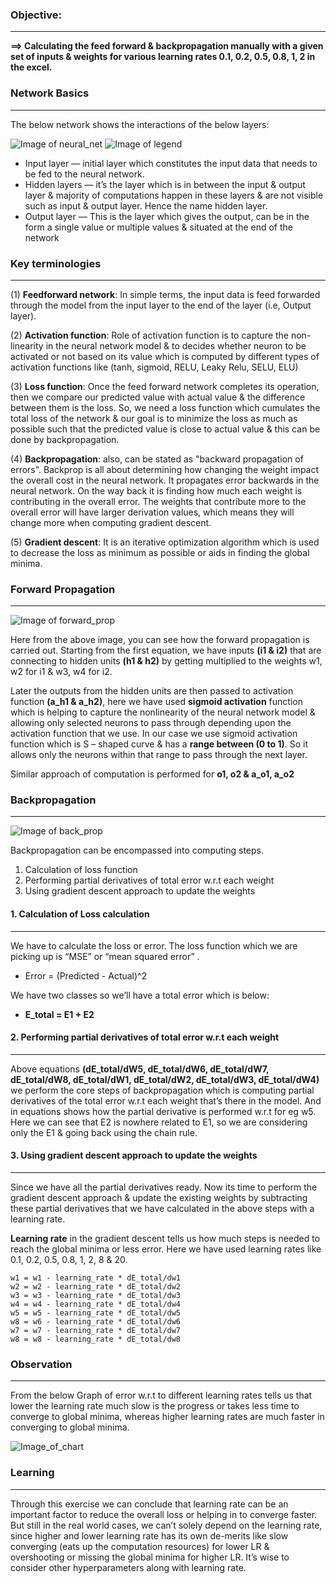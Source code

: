 ### Objective: 
-----------------------
**==> Calculating the feed forward & backpropagation manually with a given set of inputs & weights for various learning rates 0.1, 0.2, 0.5, 0.8, 1, 2 in the excel.**


### Network Basics
--------------------------
The below network shows the interactions of the below layers:

![Image of neural_net](https://github.com/karthikmohan1702/EVA6/blob/f671eef55d80a6d9af3a416fbad2bbf8480c7e94/Session_4/Backpropagation/images/Neural_network.JPG) ![Image of legend](https://github.com/karthikmohan1702/EVA6/blob/f671eef55d80a6d9af3a416fbad2bbf8480c7e94/Session_4/Backpropagation/images/legend.JPG)



- Input layer — initial layer which constitutes the input data that needs to be fed to the neural network.
- Hidden layers — it’s the layer which is in between the input & output layer & majority of computations happen in these layers & are not visible such as input & output layer. Hence the name hidden layer. 
- Output layer — This is the layer which gives the output, can be in the form a single value or multiple values & situated at the end of the network


### Key terminologies
----------------------

(1)	**Feedforward network**: In simple terms, the input data is feed forwarded through the model from the input layer to the end of the layer (i.e, Output layer).

(2)	**Activation function**: Role of activation function is to capture the non-linearity in the neural network model & to decides whether neuron to be activated or not based on its value which is computed by different types of activation functions like (tanh, sigmoid, RELU, Leaky Relu, SELU, ELU) 

(3)	**Loss function**: Once the feed forward network completes its operation, then we compare our predicted value with actual value & the difference between them is the loss. So, we need a loss function which cumulates the total loss of the network & our goal is to minimize the loss as much as possible such that the predicted value is close to actual value & this can be done by backpropagation. 

(4)	**Backpropagation**: also, can be stated as "backward propagation of errors". Backprop is all about determining how changing the weight impact the overall cost in the neural network. It propagates error backwards in the neural network. On the way back it is finding how much each weight is contributing in the overall error. The weights that contribute more to the overall error will have larger derivation values, which means they will change more when computing gradient descent.

(5)	**Gradient descent**: It is an iterative optimization algorithm which is used to decrease the loss as minimum as possible or aids in finding the global minima.




### Forward Propagation
-----------------------

![Image of forward_prop](https://github.com/karthikmohan1702/EVA6/blob/16648a4cb0b3b15edd6ac6435a7f10d32786b8f3/Session_4/Backpropagation/images/Forward_prop.JPG)

Here from the above image, you can see how the forward propagation is carried out. Starting from the first equation, we have inputs **(i1 & i2)** that are connecting to hidden units **(h1 & h2)** by getting multiplied to the weights w1, w2 for i1 & w3, w4 for i2. 

Later the outputs from the hidden units are then passed to activation function **(a_h1 & a_h2)**, here we have used **sigmoid activation** function which is helping to capture the nonlinearity of the neural network model & allowing only selected neurons to pass through depending upon the activation function that we use. In our case we use sigmoid activation function which is S – shaped curve & has a **range between (0 to 1)**. So it allows only the neurons within that range to pass through the next layer.

Similar approach of computation is performed for **o1, o2 & a_o1, a_o2**

### Backpropagation
--------------------

![Image of back_prop](https://github.com/karthikmohan1702/EVA6/blob/16648a4cb0b3b15edd6ac6435a7f10d32786b8f3/Session_4/Backpropagation/images/Backprop.JPG)

Backpropagation can be encompassed into computing steps.
  1. Calculation of loss function
  2. Performing partial derivatives of total error w.r.t  each weight
  3. Using gradient descent approach to update the weights



#### 1. Calculation of Loss calculation
--------------------------------
We have to calculate the loss or error. The loss function which we are picking up is “MSE” or “mean squared error” .
- Error = (Predicted - Actual)^2 

We have two classes so we’ll have a total error which is below:  
- **E_total = E1 + E2**


#### 2. Performing partial derivatives of total error w.r.t  each weight
-----------------------------------
 
Above equations **(dE_total/dW5, dE_total/dW6, dE_total/dW7, dE_total/dW8, dE_total/dW1, dE_total/dW2, dE_total/dW3, dE_total/dW4)** we perform the core steps of backpropagation which is computing partial derivatives of the total error w.r.t each weight that’s there in the model.
And in equations shows how the partial derivative is performed w.r.t for eg w5. Here we can see that E2 is nowhere related to E1, so we are considering only the E1 & going back using the chain rule.


#### 3. Using gradient descent approach to update the weights
---------------------------------

Since we have all the partial derivatives ready. Now its time to perform the gradient descent approach & update the existing weights by subtracting these partial derivatives that we have calculated in the above steps with a learning rate.

**Learning rate** in the gradient descent tells us how much steps is needed to reach the global minima or less error. Here we have used learning rates like 0.1, 0.2, 0.5, 0.8, 1, 2, 8 & 20.

    w1 = w1 - learning_rate * dE_total/dw1
    w2 = w2 - learning_rate * dE_total/dw2
    w3 = w3 - learning_rate * dE_total/dw3
    w4 = w4 - learning_rate * dE_total/dw4
    w5 = w5 - learning_rate * dE_total/dw5
    w8 = w6 - learning_rate * dE_total/dw6
    w7 = w7 - learning_rate * dE_total/dw7
    w8 = w8 - learning_rate * dE_total/dw8


### Observation
----------
From the below Graph of error w.r.t to different learning rates tells us that lower the learning rate much slow is the progress or takes less time to converge to global minima, whereas higher learning rates are much faster in converging to global minima.

![Image_of_chart](https://github.com/karthikmohan1702/EVA6/blob/16648a4cb0b3b15edd6ac6435a7f10d32786b8f3/Session_4/Backpropagation/images/Chart.jpg)


### Learning 
--------------
Through this exercise we can conclude that learning rate can be an important factor to reduce the overall loss or helping in to converge faster. But still in the real world cases, we can’t solely depend on the learning rate, since higher and lower learning rate has its own de-merits like slow converging (eats up the computation resources) for lower LR & overshooting or missing the global minima for higher LR. It’s wise to consider other hyperparameters along with learning rate. 

